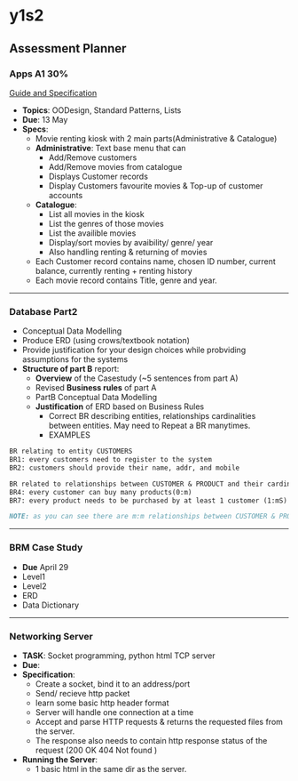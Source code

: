 # y1s2

## Assessment Planner

### Apps A1 30%

[Guide and Specification](https://drive.google.com/open?id=1LmHmXraxtZgtrqtejtvZ6nPbdOzFVA4e)

- **Topics**: OODesign, Standard Patterns, Lists
- **Due**: 13 May
- **Specs**: 
  - Movie renting kiosk with 2 main parts(Administrative & Catalogue)
  - **Administrative**: Text base menu that can
    - Add/Remove customers
    - Add/Remove movies from catalogue
    - Displays Customer records
    - Display Customers favourite movies & Top-up of customer accounts
  - **Catalogue**:
    - List all movies in the kiosk
    - List the genres of those movies
    - List the availible movies
    - Display/sort movies by avaibility/ genre/ year
    - Also handling renting & returning of movies
  - Each Customer record contains name, chosen ID number, current balance, currently renting + renting history
  - Each movie record contains Title, genre and year.

---

### Database Part2

- Conceptual Data Modelling
- Produce ERD (using crows/textbook notation)
- Provide justification for your design choices while probviding assumptions for the systems
- **Structure of part B** report:
  - **Overview** of the Casestudy (~5 sentences from part A)
  - Revised **Business rules** of part A
  - PartB Conceptual Data Modelling
  - **Justification** of ERD based on Business Rules
    - Correct BR describing entities, relationships  cardinalities between entities. May need to Repeat a BR manytimes.
    - EXAMPLES

```md
BR relating to entity CUSTOMERS
BR1: every customers need to register to the system
BR2: customers should provide their name, addr, and mobile
```

```md
BR related to relationships between CUSTOMER & PRODUCT and their cardinalities
BR4: every customer can buy many products(0:m)
BR7: every product needs to be purchased by at least 1 customer (1:mS)
```

```md
NOTE: as you can see there are m:m relationships between CUSTOMER & PRODUCT there need to be an associative entity

```

---

### BRM Case Study

- **Due** April 29
- Level1
- Level2
- ERD
- Data Dictionary

---

### Networking Server

- **TASK**: Socket programming, python html TCP server
- **Due**:
- **Specification**:
  - Create a socket, bind it to an address/port
  - Send/ recieve http packet
  - learn some basic http header format
  - Server will handle one connection at a time
  - Accept and parse HTTP requests & returns the requested files from the server.
  - The response also needs to contain http response status of the request (200 OK 404 Not found )
- **Running the Server**:
  - 1 basic html in the same dir as the server.
